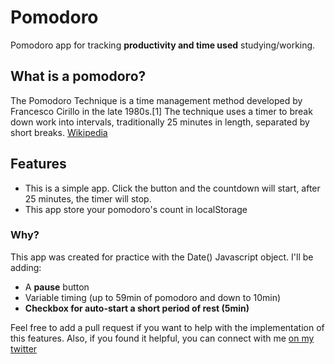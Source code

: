 # Pomodoro
Pomodoro app for tracking **productivity and time used** studying/working.

## What is a pomodoro?
The Pomodoro Technique is a time management method developed by Francesco Cirillo in the late 1980s.[1] The technique uses a timer to break down work into intervals, traditionally 25 minutes in length, separated by short breaks.
[Wikipedia](https://en.wikipedia.org/wiki/Pomodoro_Technique)

## Features
* This is a simple app. Click the button and the countdown will start, after 25 minutes, the timer will stop.
* This app store your pomodoro's count in localStorage

### Why? 
This app was created for practice with the Date() Javascript object. I'll be adding:
* A **pause** button
* Variable timing (up to 59min of pomodoro and down to 10min)
* **Checkbox for auto-start a short period of rest (5min)**

Feel free to add a pull request if you want to help with the implementation of this features. 
Also, if you found it helpful, you can connect with me [on my twitter](https://www.twitter.com/juanzenweb)
